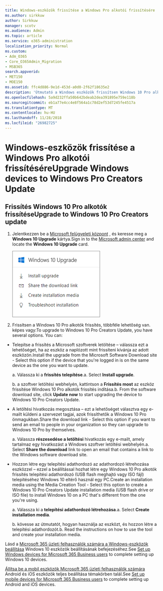 ```yaml
---
title: Windows-eszközök frissítése a Windows Pro alkotói frissítésére
ms.author: sirkkuw
author: Sirkkuw
manager: scotv
ms.audience: Admin
ms.topic: article
ms.service: o365-administration
localization_priority: Normal
ms.custom:
- Adm_O365
- Core_O365Admin_Migration
- MSB365
search.appverid:
- MET150
- MOE150
ms.assetid: ffc4d886-9e1d-453d-a0d0-2f62f18635e2
description: 'Útmutató a Windows eszközök frissítsen Windows 10 Pro alkotók frissítés. '
ms.openlocfilehash: 5a9d232ffa50b642bdeab2dea391895e759e118b
ms.sourcegitcommit: eb1a77e4cc4e8f564a1c78d2ef53d7245fe4517a
ms.translationtype: MT
ms.contentlocale: hu-HU
ms.lasthandoff: 11/28/2018
ms.locfileid: "26982725"
---
```

# <a name="upgrade-windows-devices-to-windows-pro-creators-update"></a><span data-ttu-id="0340d-103">Windows-eszközök frissítése a Windows Pro alkotói frissítésére</span><span class="sxs-lookup"><span data-stu-id="0340d-103">Upgrade Windows devices to Windows Pro Creators Update</span></span>

## <a name="upgrade-to-windows-10-pro-creators-update"></a><span data-ttu-id="0340d-104">Frissítés Windows 10 Pro alkotók frissítése</span><span class="sxs-lookup"><span data-stu-id="0340d-104">Upgrade to Windows 10 Pro Creators update</span></span>

1. <span data-ttu-id="0340d-105">Jelentkezzen be a [Microsoft felügyeleti központ](https://portal.office.com/adminportal/home) , és keresse meg a **Windows 10 Upgrade** kártya.</span><span class="sxs-lookup"><span data-stu-id="0340d-105">Sign in to the [Microsoft admin center](https://portal.office.com/adminportal/home) and locate the **Windows 10 Upgrade** card.</span></span> 
    
    ![Az admin center Windows 10 Upgrade kártya.](media/066f47bf-7b88-4fea-8fd0-82798ea66716.png)
  
2. <span data-ttu-id="0340d-p101">Frissítsen a Windows 10 Pro alkotók frissítés, többféle lehetőség van. képes vagy:</span><span class="sxs-lookup"><span data-stu-id="0340d-p101">To upgrade to Windows 10 Pro Creators Update, you have several options. You can:</span></span>
    
- <span data-ttu-id="0340d-109">Telepítse a frissítés a Microsoft szoftverek letöltése – válassza ezt a lehetőséget, ha az eszköz a naplózott mint frissíteni kívánja az adott eszközön.</span><span class="sxs-lookup"><span data-stu-id="0340d-109">Install the upgrade from the Microsoft Software Download site - Select this option if the device that you're logged in is on the same device as the one you want to update.</span></span>
    
  <span data-ttu-id="0340d-p102">a. Válassza ki a **frissítés telepítése**.</span><span class="sxs-lookup"><span data-stu-id="0340d-p102">a. Select **Install upgrade**.</span></span>
    
  <span data-ttu-id="0340d-p103">b. a szoftver letöltési webhelyén, kattintson a **Frissítés most** az eszköz frissítése Windows 10 Pro alkotók frissítés indítása.</span><span class="sxs-lookup"><span data-stu-id="0340d-p103">b. From the software download site, click **Update now** to start upgrading the device to Windows 10 Pro Creators Update.</span></span> 
    
- <span data-ttu-id="0340d-114">A letöltési hivatkozás megosztása – ezt a lehetőséget választva egy e-mailt küldeni a szervezet tagjai, azok frissíthetők a Windows 10 Pro önmagukban.</span><span class="sxs-lookup"><span data-stu-id="0340d-114">Share the download link - Select this option if you want to send an email to people in your organization so they can upgrade to Windows 10 Pro by themselves.</span></span>
 
   <span data-ttu-id="0340d-p104">a. Válassza **részesedése a letöltési** hivatkozás egy e-mailt, amely tartalmaz egy hivatkozást a Windows szoftver letöltési webhelyén.</span><span class="sxs-lookup"><span data-stu-id="0340d-p104">a. Select **Share the download** link to open an email that contains a link to the Windows software download site.</span></span> 
    
 - <span data-ttu-id="0340d-117">Hozzon létre egy telepítési adathordozó az adathordozó létrehozása eszközzel – ezzel a beállítással hozhat létre egy Windows 10 Pro alkotók frissítés telepítési adathordozó (USB flash meghajtó vagy ISO fájl) telepítéséhez Windows 10 eltérő használ egy PC.</span><span class="sxs-lookup"><span data-stu-id="0340d-117">Create an installation media using the Media Creation Tool - Select this option to create a Windows 10 Pro Creators Update installation media (USB flash drive or ISO file) to install Windows 10 on a PC that's different from the one you're using.</span></span>
    
    <span data-ttu-id="0340d-p105">a. Válassza ki a **telepítési adathordozó létrehozása**.</span><span class="sxs-lookup"><span data-stu-id="0340d-p105">a. Select **Create installation media**.</span></span>
    
    <span data-ttu-id="0340d-p106">b. kövesse az útmutatót, hogyan használja az eszközt, és hozzon létre a telepítési adathordozót.</span><span class="sxs-lookup"><span data-stu-id="0340d-p106">b. Read the instructions on how to use the tool and create your installation media.</span></span> 
    
<span data-ttu-id="0340d-122">Lásd a [Microsoft 365 üzleti felhasználók számára a Windows-eszközök beállítása](set-up-windows-devices.md) Windows 10 eszközök beállításának befejezéséhez.</span><span class="sxs-lookup"><span data-stu-id="0340d-122">See [Set up Windows devices for Microsoft 365 Business users](set-up-windows-devices.md) to complete setting up Windows 10 devices.</span></span> 
  
<span data-ttu-id="0340d-123">[Állítsa be a mobil eszközök Microsoft 365 üzleti felhasználók számára](set-up-mobile-devices.md) Android és iOS eszközök teljes beállítása témakörben talál.</span><span class="sxs-lookup"><span data-stu-id="0340d-123">See [Set up mobile devices for Microsoft 365 Business users](set-up-mobile-devices.md) to complete setting up Android and iOS devices.</span></span> 
  

